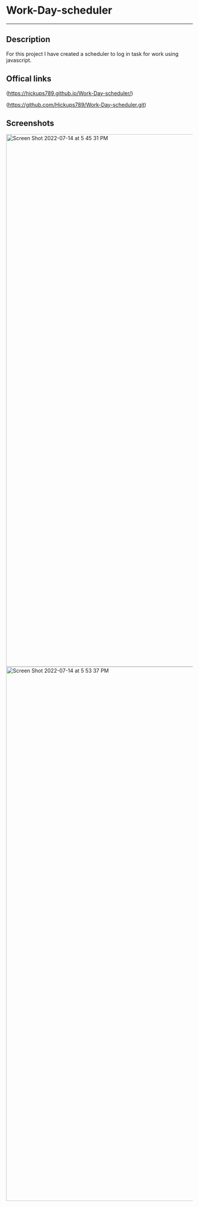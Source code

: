 # Work-Day-scheduler
-----
**Description**
-----
For this project I have created a scheduler to log in task for work using javascript.

**Offical links**
-----

(https://hickups789.github.io/Work-Day-scheduler/)

(https://github.com/Hickups789/Work-Day-scheduler.git)

**Screenshots**
-----

<img width="1435" alt="Screen Shot 2022-07-14 at 5 45 31 PM" src="https://user-images.githubusercontent.com/105450365/179094475-b050c60b-af47-4462-aef2-02cb83f643ec.png">
<img width="1440" alt="Screen Shot 2022-07-14 at 5 53 37 PM" src="https://user-images.githubusercontent.com/105450365/179094560-0f7df8bd-ecb7-46a9-89c3-fd7d99012ad6.png">
